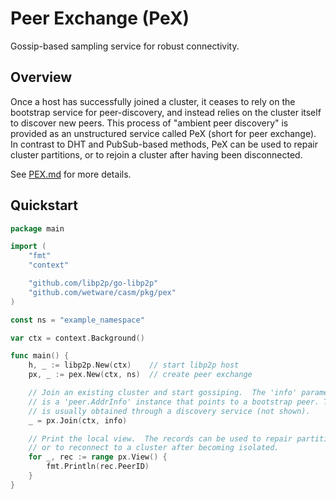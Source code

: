 # Peer Exchange (PeX)

Gossip-based sampling service for robust connectivity.

## Overview

Once a host has successfully joined a cluster, it ceases to rely on the bootstrap service for peer-discovery, and instead relies on the cluster itself to discover new peers.  This process of "ambient peer discovery" is provided as an unstructured service called PeX (short for peer exchange).  In contrast to DHT and PubSub-based methods, PeX can be used to repair cluster partitions, or to rejoin a cluster after having been disconnected.

See [PEX.md](../../specs/pex.md) for more details.

## Quickstart

```go
package main

import (
    "fmt"
    "context"

    "github.com/libp2p/go-libp2p"
    "github.com/wetware/casm/pkg/pex"
)

const ns = "example_namespace"

var ctx = context.Background()

func main() {
    h, _ := libp2p.New(ctx)    // start libp2p host
    px, _ := pex.New(ctx, ns)  // create peer exchange

    // Join an existing cluster and start gossiping.  The 'info' parameter
    // is a 'peer.AddrInfo' instance that points to a bootstrap peer. This
    // is usually obtained through a discovery service (not shown).
    _ = px.Join(ctx, info)

    // Print the local view.  The records can be used to repair partitions
    // or to reconnect to a cluster after becoming isolated.
    for _, rec := range px.View() {
        fmt.Println(rec.PeerID)
    }
}
```
